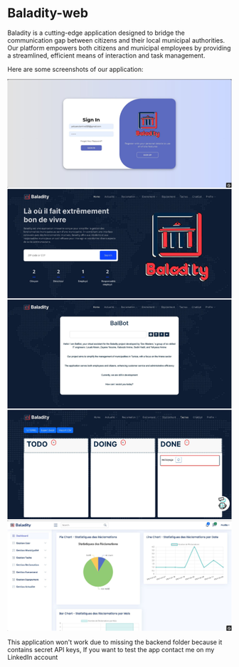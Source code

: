 # Baladity-web
 
Baladity is a cutting-edge application designed to bridge the communication gap between citizens and their local municipal authorities. Our platform empowers both citizens and municipal employees by providing a streamlined, efficient means of interaction and task management.

Here are some screenshots of our application:

<p align="center">
 <img src="public/images//img1.jpg">
 <img src="public/images//img2.jpg">
 <img src="public/images//img3.jpg">
 <img src="public/images//img4.jpg">
 <img src="public/images//img5.jpg">
</p>

This application won't work due to missing the backend folder because it contains secret API keys, If you want to test the app contact me on my LinkedIn account
